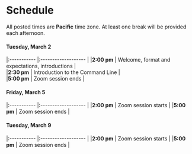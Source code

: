 # Schedule

All posted times are **Pacific** time zone. At least one break will be provided each afternoon.

#### Tuesday, March 2

|:----------- |:------------------- |
|**2:00 pm**  | Welcome, format and expectations, introductions |   
|**2:30 pm**  | Introduction to the Command Line |   
|**5:00 pm**  | Zoom session ends |

#### Friday, March 5

|:----------- |:------------------- |
|**2:00 pm**  | Zoom session starts |
|**5:00  pm** | Zoom session ends |

#### Tuesday, March 9

|:----------- |:------------------- |
|**2:00 pm**  | Zoom session starts |
|**5:00  pm** | Zoom session ends |
